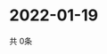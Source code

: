 # 2022-01-19
  共 0条

  <!-- BEGIN -->
  <!-- 最后更新时间Wed Jan 19 2022 04:04:52 GMT+0000 (Coordinated Universal Time) -->
  
  <!-- END -->
  
  